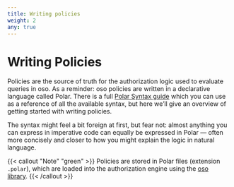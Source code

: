```yaml
---
title: Writing policies
weight: 2
any: true
---
```


# Writing Policies

Policies are the source of truth for the authorization logic used to evaluate
queries in oso. As a reminder: oso policies are written in a declarative
language called Polar. There is a full [Polar Syntax guide](polar-syntax) which
you can use as a reference of all the available syntax, but here we’ll give an
overview of getting started with writing policies.

The syntax might feel a bit foreign at first, but fear not: almost anything you
can express in imperative code can equally be expressed in Polar — often more
concisely and closer to how you might explain the logic in natural language.

{{< callout "Note" "green" >}}
  Policies are stored in Polar files (extension `.polar`), which are loaded
  into the authorization engine using the [oso library](reference).
{{< /callout >}}
